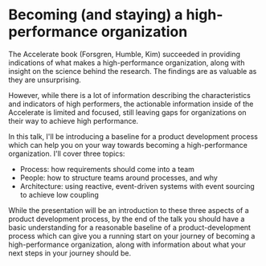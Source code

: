 # Becoming (and staying) a high-performance organization

The Accelerate book (Forsgren, Humble, Kim) succeeded in providing indications of what makes a high-performance organization, along with insight on the science behind the research. The findings are as valuable as they are unsurprising.

However, while there is a lot of information describing the characteristics and indicators of high performers, the actionable information inside of the Accelerate is limited and focused, still leaving gaps for organizations on their way to achieve high performance.

In this talk, I'll be introducing a baseline for a product development process which can help you on your way towards becoming a high-performance organization. I'll cover three topics:

- Process: how requirements should come into a team
- People: how to structure teams around processes, and why
- Architecture: using reactive, event-driven systems with event sourcing to achieve low coupling

While the presentation will be an introduction to these three aspects of a product development process, by the end of the talk you should have a basic understanding for a reasonable baseline of a product-development process which can give you a running start on your journey of becoming a high-performance organization, along with information about what your next steps in your journey should be.
